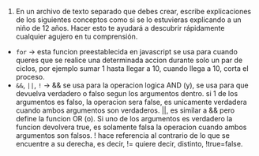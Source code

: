 1. En un archivo de texto separado que debes crear, escribe explicaciones de los siguientes conceptos como si se lo estuvieras explicando a un niño de 12 años. Hacer esto te ayudará a descubrir rápidamente cualquier agujero en tu comprensión.

* `for` -> esta funcion preestablecida en javascript se usa para cuando queres que se realice una determinada accion durante solo un par de ciclos, por ejemplo sumar 1 hasta llegar a 10, cuando llega a 10, corta el proceso.
* `&&`, `||`, `!` ->
&& se usa para la operacion logica AND (y), se usa para que devuelva verdadero o falso segun los argumentos dentro. si 1 de los argumentos es falso, la operacion sera false, es unicamente verdadera cuando ambos argumentos son verdaderos.
||, es similar a && pero define la funcion OR (o). Si uno de los argumentos es verdadero la funcion devolvera true, es solamente falsa la operacion cuando ambos argumentos son falsos.
! hace referencia al contrario de lo que se encuentre a su derecha, es decir, != quiere decir, distinto, !true=false. 